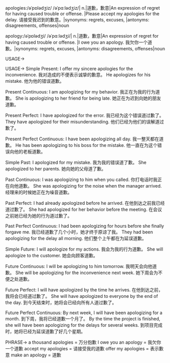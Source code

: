 apologies:/əˈpɒlədʒiz/ /əˈpɑːlədʒiz/| n.|道歉，歉意|An expression of regret for having caused trouble or offense. |Please accept my apologies for the delay.  请接受我迟到的歉意。|synonyms: regrets, excuses,  |antonyms:  disagreements, offenses|noun

apology:/əˈpɒlədʒi/ /əˈpɑːlədʒi/| n.|道歉，歉意|An expression of regret for having caused trouble or offense. |I owe you an apology. 我欠你一个道歉。|synonyms: regrets, excuses,  |antonyms:  disagreements, offenses|noun


USAGE->

USAGE->
Simple Present:
I offer my sincere apologies for the inconvenience. 我对造成的不便表示诚挚的歉意。
He apologizes for his mistake. 他为他的错误道歉。

Present Continuous:
I am apologizing for my behavior. 我正在为我的行为道歉。
She is apologizing to her friend for being late. 她正在为迟到向她的朋友道歉。

Present Perfect:
I have apologized for the error. 我已经为这个错误道过歉了。
They have apologized for their misunderstanding. 他们已经为他们的误解道过歉了。

Present Perfect Continuous:
I have been apologizing all day. 我一整天都在道歉。
He has been apologizing to his boss for the mistake. 他一直在为这个错误向他的老板道歉。

Simple Past:
I apologized for my mistake. 我为我的错误道了歉。
She apologized to her parents. 她向她的父母道了歉。

Past Continuous:
I was apologizing to him when you called. 你打电话时我正在向他道歉。
She was apologizing for the noise when the manager arrived. 经理来的时候她正在为噪音道歉。

Past Perfect:
I had already apologized before he arrived. 在他到达之前我已经道过歉了。
She had apologized for her behavior before the meeting. 在会议之前她已经为她的行为道过歉了。

Past Perfect Continuous:
I had been apologizing for hours before she finally forgave me. 我已经道歉了几个小时，她才终于原谅了我。
They had been apologizing for the delay all morning. 他们整个上午都在为延误道歉。

Simple Future:
I will apologize for my actions. 我会为我的行为道歉。
She will apologize to the customer. 她会向顾客道歉。

Future Continuous:
I will be apologizing to him tomorrow. 我明天会向他道歉。
She will be apologizing for the inconvenience next week. 她下周会为不便之处道歉。

Future Perfect:
I will have apologized by the time he arrives. 在他到达之前，我将会已经道过歉了。
She will have apologized to everyone by the end of the day. 到今天结束时，她将会已经向所有人道过歉了。

Future Perfect Continuous:
By next week, I will have been apologizing for a month. 到下周，我将已经道歉一个月了。
By the time the project is finished, she will have been apologizing for the delays for several weeks. 到项目完成时，她将已经为延误道歉了好几个星期。


PHRASE->
a thousand apologies =  万分抱歉
I owe you an apology = 我欠你一个道歉
accept my apologies = 请接受我的道歉
offer my apologies =  表示歉意
make an apology = 道歉
